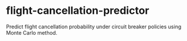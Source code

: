 # flight-cancellation-predictor
Predict flight cancellation probability under circuit breaker policies using Monte Carlo method.
